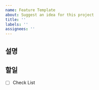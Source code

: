 ```yaml
---
name: Feature Template
about: Suggest an idea for this project
title: ''
labels: ''
assignees: ''
---
```


## 설명

<!--어떤 기능인가요?-->

## 할일

- [ ] Check List
